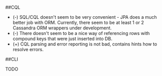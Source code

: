 ##CQL

* (-) SQL/CQL doesn't seem to be very convenient - JPA does a much better job with ORM. Currently, there seem to be at least 1 or 2 Cassandra ORM wrappers under development.
* (-) There doesn't seem to be a nice way of referencing rows with compound keys that were just inserted into DB.
* (+) CQL parsing and error reporting is not bad, contains hints how to resolve errors.

##CLI

TODO